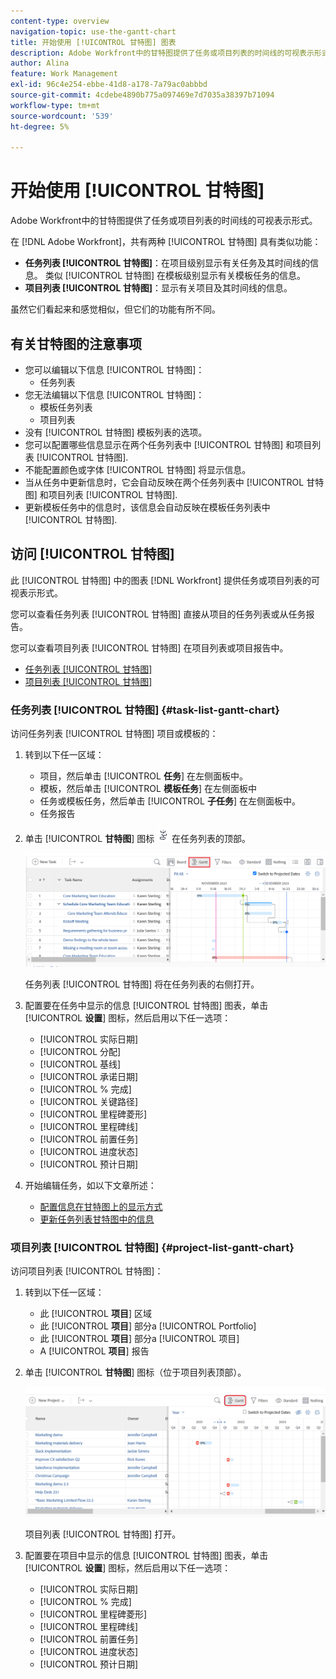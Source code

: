 ```yaml
---
content-type: overview
navigation-topic: use-the-gantt-chart
title: 开始使用 [!UICONTROL 甘特图] 图表
description: Adobe Workfront中的甘特图提供了任务或项目列表的时间线的可视表示形式。
author: Alina
feature: Work Management
exl-id: 96c4e254-ebbe-41d8-a178-7a79ac0abbbd
source-git-commit: 4cdebe4890b775a097469e7d7035a38397b71094
workflow-type: tm+mt
source-wordcount: '539'
ht-degree: 5%

---
```


# 开始使用 [!UICONTROL 甘特图]

Adobe Workfront中的甘特图提供了任务或项目列表的时间线的可视表示形式。

在 [!DNL Adobe Workfront]，共有两种 [!UICONTROL 甘特图] 具有类似功能：

* **任务列表 [!UICONTROL 甘特图]**：在项目级别显示有关任务及其时间线的信息。 类似 [!UICONTROL 甘特图] 在模板级别显示有关模板任务的信息。
* **项目列表 [!UICONTROL 甘特图]**：显示有关项目及其时间线的信息。

虽然它们看起来和感觉相似，但它们的功能有所不同。

## 有关甘特图的注意事项

* 您可以编辑以下信息 [!UICONTROL 甘特图]：
   * 任务列表
* 您无法编辑以下信息 [!UICONTROL 甘特图]：
   * 模板任务列表
   * 项目列表
* 没有 [!UICONTROL 甘特图] 模板列表的选项。
* 您可以配置哪些信息显示在两个任务列表中 [!UICONTROL 甘特图] 和项目列表 [!UICONTROL 甘特图].
* 不能配置颜色或字体 [!UICONTROL 甘特图] 将显示信息。
* 当从任务中更新信息时，它会自动反映在两个任务列表中 [!UICONTROL 甘特图] 和项目列表 [!UICONTROL 甘特图].
* 更新模板任务中的信息时，该信息会自动反映在模板任务列表中 [!UICONTROL 甘特图].

## 访问 [!UICONTROL 甘特图]

此 [!UICONTROL 甘特图] 中的图表 [!DNL Workfront]  提供任务或项目列表的可视表示形式。

您可以查看任务列表 [!UICONTROL 甘特图] 直接从项目的任务列表或从任务报告。

您可以查看项目列表 [!UICONTROL 甘特图] 在项目列表或项目报告中。

* [任务列表 [!UICONTROL 甘特图]](#task-list-gantt-chart)
* [项目列表 [!UICONTROL 甘特图]](#project-list-gantt-chart)

### 任务列表 [!UICONTROL 甘特图] {#task-list-gantt-chart}

<!--The task list [!UICONTROL Gantt Chart] is accessible in the following areas:

* In a Project

   * [!UICONTROL Tasks] section
   * [!UICONTROL Subtasks] section of a task

* In a [!UICONTROL Template]

* In a [!UICONTROL Task] report-->

访问任务列表 [!UICONTROL 甘特图] 项目或模板的：

1. 转到以下任一区域：

   * 项目，然后单击 [!UICONTROL **任务**] 在左侧面板中。
   * 模板，然后单击 [!UICONTROL **模板任务**] 在左侧面板中
   * 任务或模板任务，然后单击 [!UICONTROL **子任务**] 在左侧面板中。
   * 任务报告

1. 单击 [!UICONTROL **甘特图**] 图标 ![](assets/gantt-icon-nwe.png) 在任务列表的顶部。

   ![](assets/task-list-gantt.png)

   任务列表 [!UICONTROL 甘特图] 将在任务列表的右侧打开。

1. 配置要在任务中显示的信息 [!UICONTROL 甘特图] 图表，单击 [!UICONTROL **设置**] 图标，然后启用以下任一选项：

   * [!UICONTROL 实际日期]
   * [!UICONTROL 分配]
   * [!UICONTROL 基线]
   * [!UICONTROL 承诺日期]
   * [!UICONTROL % 完成]
   * [!UICONTROL 关键路径]
   * [!UICONTROL 里程碑菱形]
   * [!UICONTROL 里程碑线]
   * [!UICONTROL 前置任务]
   * [!UICONTROL 进度状态]
   * [!UICONTROL 预计日期]

1. 开始编辑任务，如以下文章所述：

   * [配置信息在甘特图上的显示方式](../use-the-gantt-chart/configure-info-on-gantt-chart.md)
   * [更新任务列表甘特图中的信息](../use-the-gantt-chart/update-info-task-list-gantt.md)

### 项目列表 [!UICONTROL 甘特图] {#project-list-gantt-chart}

<!--The project list [!UICONTROL Gantt Chart] is accessible in the following areas:

* In the [!UICONTROL Projects] area
* In the [!UICONTROL Projects] section of a [!UICONTROL Portfolio]
* In the [!UICONTROL Projects] section of a [!UICONTROL Program]
* In a [!UICONTROL Project] report-->

访问项目列表 [!UICONTROL 甘特图]：

1. 转到以下任一区域：

   * 此 [!UICONTROL **项目**] 区域
   * 此 [!UICONTROL **项目**] 部分a [!UICONTROL Portfolio]
   * 此 [!UICONTROL **项目**] 部分a [!UICONTROL 项目]
   * A [!UICONTROL **项目**] 报告

1. 单击 [!UICONTROL **甘特图**] 图标（位于项目列表顶部）。

   ![](assets/project-list-gantt.png)

   项目列表 [!UICONTROL 甘特图] 打开。

1. 配置要在项目中显示的信息 [!UICONTROL 甘特图] 图表，单击 [!UICONTROL **设置**] 图标，然后启用以下任一选项：

   * [!UICONTROL 实际日期]
   * [!UICONTROL % 完成]
   * [!UICONTROL 里程碑菱形]
   * [!UICONTROL 里程碑线]
   * [!UICONTROL 前置任务]
   * [!UICONTROL 进度状态]
   * [!UICONTROL 预计日期]

